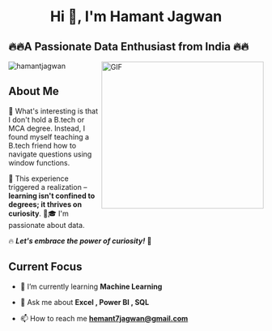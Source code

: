 <h1 align="center">Hi 👋, I'm Hamant Jagwan</h1>
<h2 align="left">🔥🔥A Passionate Data Enthusiast from India 🔥🔥</h2>


<img align="right" img src="https://capturly.com/blog/wp-content/uploads/2018/02/Data-Website-Analytics.gif" width="320" height="290" alt="GIF">

<p align="top"> <img src="https://komarev.com/ghpvc/?username=hamantjagwan&label=Profile%20views&color=0e75b6&style=flat" alt="hamantjagwan" /> </p>

## About Me
🚀 What's interesting is that I don't hold a B.tech or MCA degree. Instead, I found myself teaching a B.tech friend how to navigate questions using window functions. 

📖 This experience triggered a realization – **learning isn't confined to degrees; it thrives on curiosity**. 🤔🎓
I'm passionate about data. 

 🔥 ***Let's embrace the power of curiosity!*** 🌟 
 ## Current Focus

- 🌱 I’m currently learning **Machine Learning**

- 💬 Ask me about **Excel , Power BI , SQL**

- 📫 How to reach me **hemant7jagwan@gmail.com**



